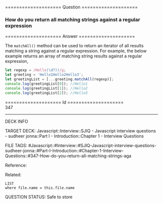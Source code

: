 ==================== Question ====================  

### How do you return all matching strings against a regular expression  

==================== Answer ====================  

The `matchAll()` method can be used to return an iterator of all results
matching a string against a regular expression. For example, the below example
returns an array of matching string results against a regular expression,

```javascript
let regexp = /Hello(\d?))/g;
let greeting = 'Hello1Hello2Hello3';
let greetingList = [...greeting.matchAll(regexp)];
console.log(greetingList[0]); //Hello1
console.log(greetingList[1]); //Hello2
console.log(greetingList[2]); //Hello3
```

==================== Id ====================  
347

---

DECK INFO

TARGET DECK: Javascript::Interview::SJIQ - Javascript interview questions - sudheer jonna::Part I - Introduction::Chapter 1 - Interview Questions

FILE TAGS: #Javascript::#Interview::#SJIQ-Javascript-interview-questions-sudheer-jonna::#Part-I-Introduction::#Chapter-1-Interview-Questions::#347-How-do-you-return-all-matching-strings-aga

Reference:

Related:

```dataview
LIST
where file.name = this.file.name
```

QUESTION STATUS: Safe to store
